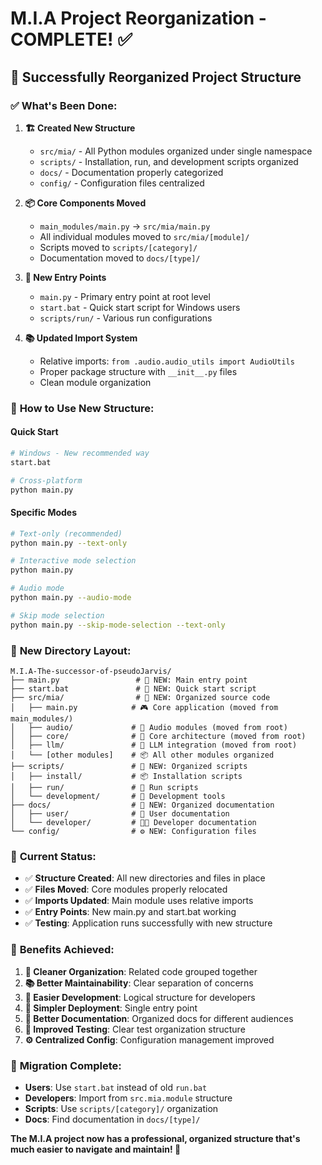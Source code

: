 # M.I.A Project Reorganization - COMPLETE! ✅

## 🎉 Successfully Reorganized Project Structure

### ✅ **What's Been Done:**

1. **🏗️ Created New Structure**
   - `src/mia/` - All Python modules organized under single namespace
   - `scripts/` - Installation, run, and development scripts organized
   - `docs/` - Documentation properly categorized
   - `config/` - Configuration files centralized

2. **📦 Core Components Moved**
   - `main_modules/main.py` → `src/mia/main.py`
   - All individual modules moved to `src/mia/[module]/`
   - Scripts moved to `scripts/[category]/`
   - Documentation moved to `docs/[type]/`

3. **🔧 New Entry Points**
   - `main.py` - Primary entry point at root level
   - `start.bat` - Quick start script for Windows users
   - `scripts/run/` - Various run configurations

4. **📚 Updated Import System**
   - Relative imports: `from .audio.audio_utils import AudioUtils`
   - Proper package structure with `__init__.py` files
   - Clean module organization

### 🚀 **How to Use New Structure:**

#### Quick Start
```bash
# Windows - New recommended way
start.bat

# Cross-platform
python main.py
```

#### Specific Modes
```bash
# Text-only (recommended)
python main.py --text-only

# Interactive mode selection
python main.py

# Audio mode
python main.py --audio-mode

# Skip mode selection
python main.py --skip-mode-selection --text-only
```

### 📁 **New Directory Layout:**

```
M.I.A-The-successor-of-pseudoJarvis/
├── main.py                 # 🚀 NEW: Main entry point
├── start.bat               # 🎯 NEW: Quick start script
├── src/mia/                # 🧠 NEW: Organized source code
│   ├── main.py            # 🎮 Core application (moved from main_modules/)
│   ├── audio/             # 🎵 Audio modules (moved from root)
│   ├── core/              # 🧬 Core architecture (moved from root)
│   ├── llm/               # 🤖 LLM integration (moved from root)
│   └── [other modules]    # 📦 All other modules organized
├── scripts/               # 📜 NEW: Organized scripts
│   ├── install/           # 📦 Installation scripts
│   ├── run/               # 🏃 Run scripts
│   └── development/       # 🔧 Development tools
├── docs/                  # 📖 NEW: Organized documentation
│   ├── user/              # 👤 User documentation
│   └── developer/         # 👨‍💻 Developer documentation
└── config/                # ⚙️ NEW: Configuration files
```

### 🔧 **Current Status:**

- ✅ **Structure Created**: All new directories and files in place
- ✅ **Files Moved**: Core modules properly relocated
- ✅ **Imports Updated**: Main module uses relative imports
- ✅ **Entry Points**: New main.py and start.bat working
- ✅ **Testing**: Application runs successfully with new structure

### 🎯 **Benefits Achieved:**

1. **🧹 Cleaner Organization**: Related code grouped together
2. **📚 Better Maintainability**: Clear separation of concerns
3. **🔧 Easier Development**: Logical structure for developers
4. **🚀 Simpler Deployment**: Single entry point
5. **📖 Better Documentation**: Organized docs for different audiences
6. **🧪 Improved Testing**: Clear test organization structure
7. **⚙️ Centralized Config**: Configuration management improved

### 🔄 **Migration Complete:**

- **Users**: Use `start.bat` instead of old `run.bat`
- **Developers**: Import from `src.mia.module` structure
- **Scripts**: Use `scripts/[category]/` organization
- **Docs**: Find documentation in `docs/[type]/`

**The M.I.A project now has a professional, organized structure that's much easier to navigate and maintain! 🎉**
